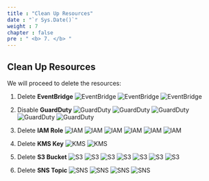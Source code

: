 ```yaml
---
title : "Clean Up Resources"
date : "`r Sys.Date()`"
weight : 7
chapter : false
pre : " <b> 7. </b> "
---
```

## Clean Up Resources

We will proceed to delete the resources:
1. Delete **EventBridge**
![EventBridge](/images/7.CleanUp/EventBridge/1.jpg?width=60pc)
![EventBridge](/images/7.CleanUp/EventBridge/2.jpg?width=60pc)
![EventBridge](/images/7.CleanUp/EventBridge/3.jpg?width=60pc)

1. Disable **GuardDuty**
![GuardDuty](/images/7.CleanUp/GuardDuty/1.jpg?width=60pc)
![GuardDuty](/images/7.CleanUp/GuardDuty/2.jpg?width=60pc)
![GuardDuty](/images/7.CleanUp/GuardDuty/3.jpg?width=60pc)
![GuardDuty](/images/7.CleanUp/GuardDuty/4.jpg?width=60pc)
![GuardDuty](/images/7.CleanUp/GuardDuty/5.jpg?width=60pc)

1. Delete **IAM Role**
![IAM](/images/7.CleanUp/IAM%20Role/1.jpg?width=60pc)
![IAM](/images/7.CleanUp/IAM%20Role/2.jpg?width=60pc)
![IAM](/images/7.CleanUp/IAM%20Role/3.jpg?width=60pc)
![IAM](/images/7.CleanUp/IAM%20Role/4.jpg?width=60pc)
![IAM](/images/7.CleanUp/IAM%20Role/5.jpg?width=60pc)
![IAM](/images/7.CleanUp/IAM%20Role/6.jpg?width=60pc)


1. Delete **KMS Key**
![KMS](/images/7.CleanUp/KMS/1.jpg?width=60pc)
![KMS](/images/7.CleanUp/KMS/2.jpg?width=60pc)


1. Delete **S3 Bucket**
![S3](/images/7.CleanUp/S3/1.jpg?width=60pc)
![S3](/images/7.CleanUp/S3/2.jpg?width=60pc)
![S3](/images/7.CleanUp/S3/3.jpg?width=60pc)
![S3](/images/7.CleanUp/S3/4.jpg?width=60pc)
![S3](/images/7.CleanUp/S3/5.jpg?width=60pc)
![S3](/images/7.CleanUp/S3/6.jpg?width=60pc)
![S3](/images/7.CleanUp/S3/7.jpg?width=60pc)


1. Delete **SNS Topic**
![SNS](/images/7.CleanUp/SNS/1.jpg?width=60pc)
![SNS](/images/7.CleanUp/SNS/2.jpg?width=60pc)
![SNS](/images/7.CleanUp/SNS/3.jpg?width=60pc)
![SNS](/images/7.CleanUp/SNS/4.jpg?width=60pc)


